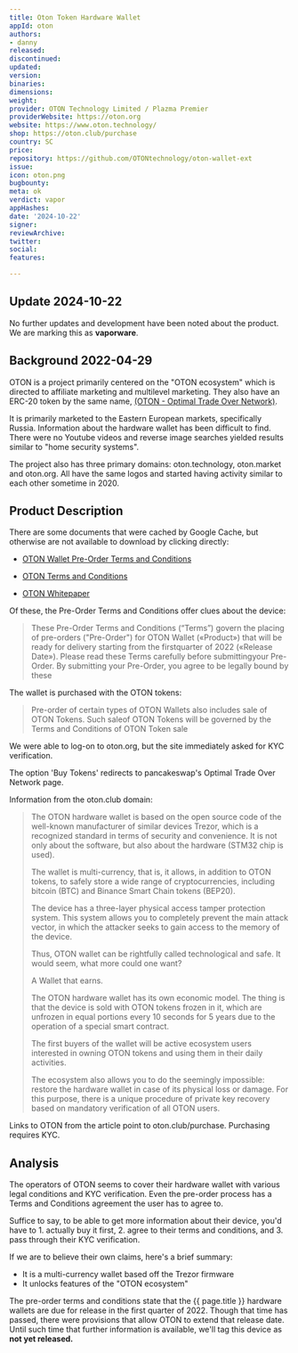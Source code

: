 ```yaml
---
title: Oton Token Hardware Wallet
appId: oton
authors:
- danny
released: 
discontinued: 
updated: 
version: 
binaries: 
dimensions: 
weight: 
provider: OTON Technology Limited / Plazma Premier
providerWebsite: https://oton.org
website: https://www.oton.technology/
shop: https://oton.club/purchase
country: SC
price: 
repository: https://github.com/OTONtechnology/oton-wallet-ext
issue: 
icon: oton.png
bugbounty: 
meta: ok
verdict: vapor
appHashes: 
date: '2024-10-22'
signer: 
reviewArchive: 
twitter: 
social: 
features: 

---
```


## Update 2024-10-22

No further updates and development have been noted about the product. We are marking this as **vaporware**.

## Background 2022-04-29

OTON is a project primarily centered on the "OTON ecosystem" which is directed to affiliate marketing and multilevel marketing. They also have an ERC-20 token by the same name, [(OTON - Optimal Trade Over Network)](https://etherscan.io/token/0x25bae8f104d364fd2c7510e17bb3a8f8b845dd6c). 

It is primarily marketed to the Eastern European markets, specifically Russia. Information about the hardware wallet has been difficult to find. There were no Youtube videos and reverse image searches yielded results similar to "home security systems". 

The project also has three primary domains: oton.technology, oton.market and oton.org. All have the same logos and started having activity similar to each other sometime in 2020.

## Product Description 

There are some documents that were cached by Google Cache, but otherwise are not available to download by clicking directly: 

- [OTON Wallet Pre-Order Terms and Conditions](https://webcache.googleusercontent.com/search?q=cache:frRhJUd5OVAJ:https://wallet.oton.technology/docs/pre-order-terms-and-conditions.pdf)

- [OTON Terms and Conditions](https://www.oton.technology/OtonTechnology_TermsAndConditions.pdf)

- [OTON Whitepaper](https://oton.technology/oton-whitepaper-en.pdf)

Of these, the Pre-Order Terms and Conditions offer clues about the device: 

> These Pre-Order Terms and Conditions (“Terms”) govern the placing of pre-orders ("Pre-Order") for OTON Wallet («Product») that will be ready for delivery starting from the firstquarter of 2022 («Release Date»). Please read these Terms carefully before submittingyour Pre-Order. By submitting your Pre-Order, you agree to be legally bound by these

The wallet is purchased with the OTON tokens:

> Pre-order of certain types of OTON Wallets also includes sale of OTON Tokens. Such saleof OTON Tokens will be governed by the Terms and Conditions of OTON Token sale

We were able to log-on to oton.org, but the site immediately asked for KYC verification. 

The option 'Buy Tokens' redirects to pancakeswap's Optimal Trade Over Network page.

Information from the oton.club domain: 

> The OTON hardware wallet is based on the open source code of the well-known manufacturer of similar devices Trezor, which is a recognized standard in terms of security and convenience. It is not only about the software, but also about the hardware (STM32 chip is used).
>
> The wallet is multi-currency, that is, it allows, in addition to OTON tokens, to safely store a wide range of cryptocurrencies, including bitcoin (BTC) and Binance Smart Chain tokens (BEP20).
> 
> The device has a three-layer physical access tamper protection system. This system allows you to completely prevent the main attack vector, in which the attacker seeks to gain access to the memory of the device.
>
> Thus, OTON wallet can be rightfully called technological and safe. It would seem, what more could one want?
>
> A Wallet that earns.
> 
> The OTON hardware wallet has its own economic model. The thing is that the device is sold with OTON tokens frozen in it, which are unfrozen in equal portions every 10 seconds for 5 years due to the operation of a special smart contract.
> 
> The first buyers of the wallet will be active ecosystem users interested in owning OTON tokens and using them in their daily activities.
>
> The ecosystem also allows you to do the seemingly impossible: restore the hardware wallet in case of its physical loss or damage. For this purpose, there is a unique procedure of private key recovery based on mandatory verification of all OTON users.

Links to OTON from the article point to oton.club/purchase. Purchasing requires KYC. 

## Analysis 

The operators of OTON seems to cover their hardware wallet with various legal conditions and KYC verification. Even the pre-order process has a Terms and Conditions agreement the user has to agree to. 

Suffice to say, to be able to get more information about their device, you'd have to 1. actually buy it first, 2. agree to their terms and conditions, and 3. pass through their KYC verification. 

If we are to believe their own claims, here's a brief summary: 

- It is a multi-currency wallet based off the Trezor firmware
- It unlocks features of the "OTON ecosystem" 

The pre-order terms and conditions state that the {{ page.title }} hardware wallets are due for release in the first quarter of 2022. Though that time has passed, there were provisions that allow OTON to extend that release date. Until such time that further information is available, we'll tag this device as **not yet released.**











